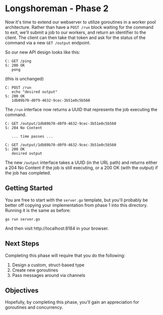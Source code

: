 Longshoreman - Phase 2
======================

Now it's time to extend our webserver to utilize goroutines in a
worker pool architecture. Rather than have a `POST /run` block
waiting for the command to exit, we'll submit a job to our
workers, and return an identifier to the client. The client can
then take that token and ask for the status of the command via a
new `GET /output` endpoint.

So our new API design looks like this:

    C: GET /ping
    S: 200 OK
       pong

(this is unchanged)

    C: POST /run
       echo "desired output"
    S: 200 OK
       1db89b70-d0f9-4632-9cec-3b51e0c5b560

The `/run` interface now returns a UUID that represents the job
executing the command.

    C: GET /output/1db89b70-d0f9-4632-9cec-3b51e0c5b560
    S: 204 No Content

       ... time passes ...

    C: GET /output/1db89b70-d0f9-4632-9cec-3b51e0c5b560
    S: 200 OK
       desired output

The new `/output` interface takes a UUID (in the URL path) and
returns either a 204 No Content if the job is still executing, or
a 200 OK (with the output) if the job has completed.

Getting Started
---------------

You are free to start with the `server.go` template, but you'll
probably be better off copying your implementation from phase 1
into this directory. Running it is the same as before:

    go run server.go

And then visit http://localhost:8184 in your browser.

Next Steps
----------

Completing this phase will require that you do the following:

1. Design a custom, struct-based type
2. Create new goroutines
3. Pass messages around via channels

Objectives
----------

Hopefully, by completing this phase, you'll gain an appreciation
for goroutines and concurrency.
